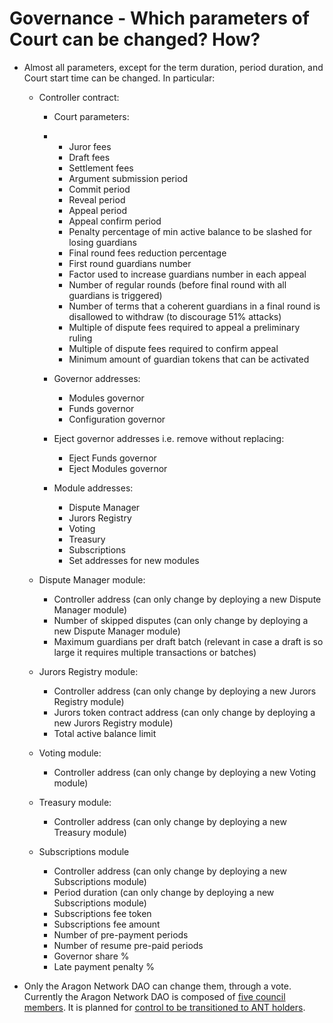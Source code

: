 # Governance - Which parameters of Court can be changed? How?

*   Almost all parameters, except for the term duration, period duration, and Court start time can be changed. In particular:

    *   Controller contract:

        * Court parameters:
        *
          * Juror fees
          * Draft fees
          * Settlement fees
          * Argument submission period
          * Commit period
          * Reveal period
          * Appeal period
          * Appeal confirm period
          * Penalty percentage of min active balance to be slashed for losing guardians
          * Final round fees reduction percentage
          * First round guardians number
          * Factor used to increase guardians number in each appeal
          * Number of regular rounds (before final round with all guardians is triggered)
          * Number of terms that a coherent guardians in a final round is disallowed to withdraw (to discourage 51% attacks)
          * Multiple of dispute fees required to appeal a preliminary ruling
          * Multiple of dispute fees required to confirm appeal
          * Minimum amount of guardian tokens that can be activated



        * Governor addresses:
          * Modules governor
          * Funds governor
          * Configuration governor



        * Eject governor addresses i.e. remove without replacing:
          * Eject Funds governor
          * Eject Modules governor



        * Module addresses:
          * Dispute Manager
          * Jurors Registry
          * Voting
          * Treasury
          * Subscriptions
          * Set addresses for new modules



    * Dispute Manager module:
      * Controller address (can only change by deploying a new Dispute Manager module)
      * Number of skipped disputes (can only change by deploying a new Dispute Manager module)
      * Maximum guardians per draft batch (relevant in case a draft is so large it requires multiple transactions or batches)



    * Jurors Registry module:
      * Controller address (can only change by deploying a new Jurors Registry module)
      * Jurors token contract address (can only change by deploying a new Jurors Registry module)
      * Total active balance limit



    * Voting module:
      * Controller address (can only change by deploying a new Voting module)



    * Treasury module:
      * Controller address (can only change by deploying a new Treasury module)



    * Subscriptions module
      * Controller address (can only change by deploying a new Subscriptions module)
      * Period duration (can only change by deploying a new Subscriptions module)
      * Subscriptions fee token
      * Subscriptions fee amount
      * Number of pre-payment periods
      * Number of resume pre-paid periods
      * Governor share %
      * Late payment penalty %



* Only the Aragon Network DAO can change them, through a vote. Currently the Aragon Network DAO is composed of [five council members](https://blog.aragon.one/aragon-network-deploy/#governor-council). It is planned for [control to be transitioned to ANT holders](https://blog.aragon.org/evolving-aragon-network-governance/).

